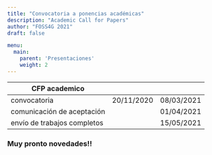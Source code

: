 ```yaml
---
title: "Convocatoria a ponencias académicas"
description: "Academic Call for Papers"
author: "FOSS4G 2021"
draft: false

menu:
  main:
    parent: 'Presentaciones'
    weight: 2
---
```

| CFP academico              |            |            |  
|----------------------------|------------|------------|                          
|convocatoria                | 20/11/2020 | 08/03/2021 |                            
|comunicación de aceptación  |            | 01/04/2021 |     
|envío de trabajos completos |            | 15/05/2021 |        

### **Muy pronto novedades!!**
